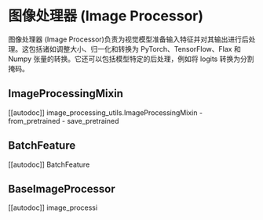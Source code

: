 <!--版权所有 2022 年 HuggingFace 团队。保留所有权利。
根据 Apache 许可证第 2.0 版（“许可证”）获得许可；除非符合许可证，否则您不得使用此文件。您可以在以下位置获取许可证的副本
http://www.apache.org/licenses/LICENSE-2.0
除非适用法律要求或书面同意，根据许可证分发的软件是基于“按原样” BASIS，不附带任何形式的保证或条件。请参阅许可证以了解特定语言下的权限和限制。
⚠️ 请注意，此文件是 Markdown 文件，但包含我们的文档构建器（类似 MDX）的特定语法，可能无法在您的 Markdown 查看器中正确呈现。
-->

# 图像处理器 (Image Processor)

图像处理器 (Image Processor)负责为视觉模型准备输入特征并对其输出进行后处理。这包括诸如调整大小、归一化和转换为 PyTorch、TensorFlow、Flax 和 Numpy 张量的转换。它还可以包括模型特定的后处理，例如将 logits 转换为分割掩码。

## ImageProcessingMixin

[[autodoc]] image_processing_utils.ImageProcessingMixin
    - from_pretrained
    - save_pretrained

## BatchFeature

[[autodoc]] BatchFeature

## BaseImageProcessor

[[autodoc]] image_processi
